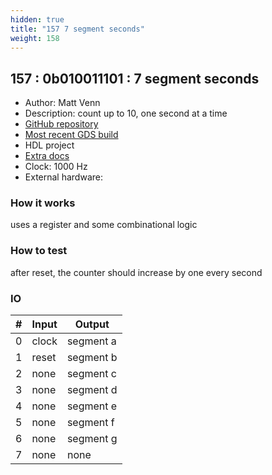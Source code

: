 ```yaml
---
hidden: true
title: "157 7 segment seconds"
weight: 158
---
```


## 157 : 0b010011101 : 7 segment seconds

* Author: Matt Venn
* Description: count up to 10, one second at a time
* [GitHub repository](https://github.com/TinyTapeout/tt02-verilog-demo)
* [Most recent GDS build](https://github.com/TinyTapeout/tt02-verilog-demo/actions/runs/3594376534)
* HDL project
* [Extra docs]()
* Clock: 1000 Hz
* External hardware: 



### How it works

uses a register and some combinational logic

### How to test

after reset, the counter should increase by one every second

### IO

| # | Input        | Output       |
|---|--------------|--------------|
| 0 | clock  | segment a |
| 1 | reset  | segment b |
| 2 | none  | segment c |
| 3 | none  | segment d |
| 4 | none  | segment e |
| 5 | none  | segment f |
| 6 | none  | segment g |
| 7 | none  | none |
